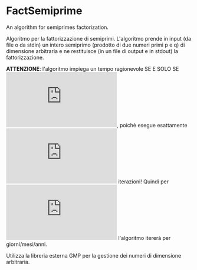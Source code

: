 # FactSemiprime
An algorithm for semiprimes factorization.

Algoritmo per la fattorizzazione di semiprimi.
L'algoritmo prende in input (da file o da stdin) un intero semiprimo (prodotto di due numeri primi p e q) di dimensione arbitraria e ne restituisce (in un file di output e in stdout) la fattorizzazione.

**ATTENZIONE**: l'algoritmo impiega un tempo ragionevole SE E SOLO SE ![pqvicini](https://latex.codecogs.com/gif.latex?%5Cleft%20%7C%20p-q%20%5Cright%20%7C), poichè esegue esattamente ![Iterazioni](https://latex.codecogs.com/gif.latex?%28p&plus;q%29/2&plus;%5Csqrt%7Bpq%7D)  iterazioni! Quindi per ![pqlontani](https://latex.codecogs.com/gif.latex?%5Cleft%20%7C%20p-q%20%5Cright%20%7C%5Cgg%200) l'algoritmo itererà per giorni/mesi/anni. 

Utilizza la libreria esterna GMP per la gestione dei numeri di dimensione arbitraria.
